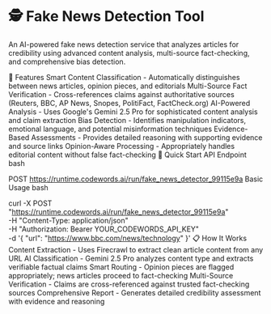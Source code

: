 # 🕵️ Fake News Detection Tool
An AI-powered fake news detection service that analyzes articles for credibility using advanced content analysis, multi-source fact-checking, and comprehensive bias detection.

🎯 Features
Smart Content Classification - Automatically distinguishes between news articles, opinion pieces, and editorials
Multi-Source Fact Verification - Cross-references claims against authoritative sources (Reuters, BBC, AP News, Snopes, PolitiFact, FactCheck.org)
AI-Powered Analysis - Uses Google's Gemini 2.5 Pro for sophisticated content analysis and claim extraction
Bias Detection - Identifies manipulation indicators, emotional language, and potential misinformation techniques
Evidence-Based Assessments - Provides detailed reasoning with supporting evidence and source links
Opinion-Aware Processing - Appropriately handles editorial content without false fact-checking
🚀 Quick Start
API Endpoint
bash

POST https://runtime.codewords.ai/run/fake_news_detector_99115e9a
Basic Usage
bash

curl -X POST "https://runtime.codewords.ai/run/fake_news_detector_99115e9a" \
  -H "Content-Type: application/json" \
  -H "Authorization: Bearer YOUR_CODEWORDS_API_KEY" \
  -d '{
    "url": "https://www.bbc.com/news/technology"
  }'
📋 How It Works
Content Extraction - Uses Firecrawl to extract clean article content from any URL
AI Classification - Gemini 2.5 Pro analyzes content type and extracts verifiable factual claims
Smart Routing - Opinion pieces are flagged appropriately; news articles proceed to fact-checking
Multi-Source Verification - Claims are cross-referenced against trusted fact-checking sources
Comprehensive Report - Generates detailed credibility assessment with evidence and reasoning
